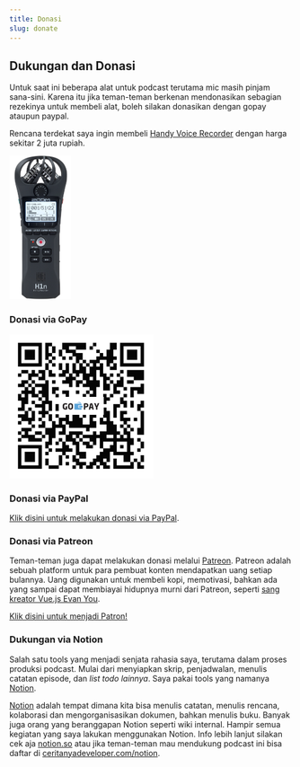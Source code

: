 ```yaml
---
title: Donasi
slug: donate
---
```


## Dukungan dan Donasi

Untuk saat ini beberapa alat untuk podcast terutama mic masih pinjam sana-sini. Karena itu jika teman-teman berkenan mendonasikan sebagian rezekinya untuk membeli alat, boleh silakan donasikan dengan gopay ataupun paypal.

Rencana terdekat saya ingin membeli [Handy Voice Recorder](https://www.tokopedia.com/okedealpedia/zoom-perekam-suara-digital-handy-voice-recorder-h1n-black?trkid=f%3DCa0000L000P0W0S0Sh%2CCo0Po0Fr0Cb0_src%3Duniverse_page%3D1_ob%3D23_q%3DZoom+H1n_po%3D1_catid%3D634&lt=%2Fsearchproduct%20-%20p1%20-%20product) dengan harga sekitar 2 juta rupiah.

<img style="height: 256px;" src="/images/zoom.png" alt="">

### Donasi via GoPay

<img style="height: 256px;" src="/images/gopay.png" alt="">

### Donasi via PayPal

[Klik disini untuk melakukan donasi via PayPal](https://www.paypal.me/rizafahmi/10).

### Donasi via Patreon

Teman-teman juga dapat melakukan donasi melalui [Patreon](https://www.patreon.com/bePatron?u=3067719). Patreon adalah sebuah platform untuk para pembuat konten mendapatkan uang setiap bulannya. Uang digunakan untuk membeli kopi, memotivasi, bahkan ada yang sampai dapat membiayai hidupnya murni dari Patreon, seperti [sang kreator Vue.js Evan You](https://www.patreon.com/evanyou).

<a href="https://www.patreon.com/bePatron?u=3067719" data-patreon-widget-type="become-patron-button">Klik disini untuk menjadi Patron!</a><!--script async src="https://c6.patreon.com/becomePatronButton.bundle.js"></script -->

### Dukungan via Notion

Salah satu tools yang menjadi senjata rahasia saya, terutama dalam proses produksi podcast. Mulai dari menyiapkan skrip, penjadwalan, menulis catatan episode, dan _list todo lainnya_. Saya pakai tools yang namanya [Notion](https://www.notion.so/?r=6445d974f9394c4299f682bd0855f5bd).

[Notion](https://www.notion.so/?r=6445d974f9394c4299f682bd0855f5bd) adalah tempat dimana kita bisa menulis catatan, menulis rencana, kolaborasi dan mengorganisasikan dokumen, bahkan menulis buku. Banyak juga orang yang beranggapan Notion seperti wiki internal. Hampir semua kegiatan yang saya lakukan menggunakan Notion. Info lebih lanjut silakan cek aja [notion.so](https://www.notion.so) atau jika teman-teman mau mendukung podcast ini bisa daftar di [ceritanyadeveloper.com/notion](https://ceritanyadeveloper.com/notion).
